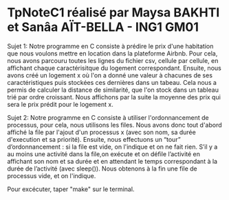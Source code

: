 # TpNoteC1 réalisé par Maysa BAKHTI et Sanâa AÏT-BELLA - ING1 GM01

Sujet 1:
Notre programme en C consiste à prédire le prix d'une habitation que nous voulons mettre en location dans la plateforme Airbnb.
Pour cela, nous avons parcouru toutes les lignes du fichier csv, cellule par cellule, en affichant chaque caractérisitque du logement correspondant.
Ensuite, nous avons créé un logement x où l'on a donné une valeur à chacunes de ses caractéristiques puis stockées ces dernières dans un tabeau.
Cela nous a permis de calculer la distance de similarité, que l'on stock dans un tableau trié par ordre croissant. Nous affichons par la suite la moyenne des prix qui sera le prix prédit pour le logement x.

Sujet 2:
Notre programme en C consiste à utiliser l'ordonnancement de processus, pour cela, nous utilisons les files. Nous avons donc tout d'abord affiché la file par l'ajout d'un processus x (avec son nom, sa durée d'execution et sa priorité). Ensuite, nous effectuons un “tour” d’ordonnancement : si la file est vide, on l'indique et on ne fait rien. S’il y a au moins une activité dans la file,on exécute et on défile l’activité en affichant son nom et sa durée et en attendant le temps correspondant à la durée de l’activité (avec sleep()). Nous obtenons à la fin une file de processus vide, et on l'indique.

Pour excécuter, taper "make" sur le terminal.
